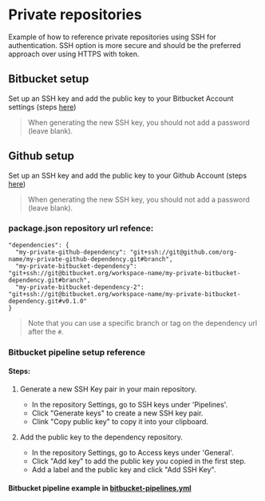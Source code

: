 # Private repositories

Example of how to reference private repositories using SSH for authentication. SSH option is more secure and should be the preferred approach over using HTTPS with token.

## Bitbucket setup

Set up an SSH key and add the public key to your Bitbucket Account settings (steps [here](https://support.atlassian.com/bitbucket-cloud/docs/set-up-an-ssh-key/))

> When generating the new SSH key, you should not add a password (leave blank).

## Github setup

Set up an SSH key and add the public key to your Github Account (steps [here](https://docs.github.com/en/github/authenticating-to-github/adding-a-new-ssh-key-to-your-github-account))


> When generating the new SSH key, you should not add a password (leave blank).

### package.json repository url refence:

```
"dependencies": {
  "my-private-github-dependency": "git+ssh://git@github.com/org-name/my-private-github-dependency.git#branch",
  "my-private-bitbucket-dependency": "git+ssh://git@bitbucket.org/workspace-name/my-private-bitbucket-dependency.git#branch",
  "my-private-bitbucket-dependency-2": "git+ssh://git@bitbucket.org/workspace-name/my-private-bitbucket-dependency.git#v0.1.0"
}
```
> Note that you can use a specific branch or tag on the dependency url after the `#`.

### Bitbucket pipeline setup reference

#### Steps:

1) Generate a new SSH Key pair in your main repository.
    - In the repository Settings, go to SSH keys under 'Pipelines'.
    - Click "Generate keys" to create a new SSH key pair.
    - Clink "Copy public key" to copy it into your clipboard.

2) Add the public key to the dependency repository.
    - In the repository Settings, go to Access keys under 'General'.
    - Click "Add key" to add the public key you copied in the first step.
    - Add a label and the public key and click "Add SSH Key".

#### Bitbucket pipeline example in [bitbucket-pipelines.yml](https://github.com/serverless-guru/templates/blob/master/private-repositories/bitbucket-pipelines.yml)